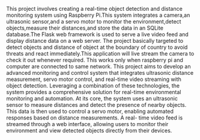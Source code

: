 This project involves creating a real-time object detection and distance 
monitoring system using Raspberry Pi.This system integrates a camera,an 
ultrasonic sensor,and a servo motor to monitor the environment,detect 
objects,measure their distances,and store the data in an SQLite database.The 
Flask web framework is used to serve a live video feed and display distance data 
on a web server. 
The project basically targeted to detect objects and distance of object at the 
boundary of country to avoid threats and react immediately.This application will 
live stream the camera to check it out whenever required. This works only when 
raspberry pi and computer are connected to same network. This project aims to 
develop an advanced monitoring and control system that integrates ultrasonic 
distance measurement, servo motor control, and real-time video streaming with 
object detection. Leveraging a combination of these technologies, the system 
provides a comprehensive solution for real-time environmental monitoring and 
automation. 
At its core, the system uses an ultrasonic sensor to measure distances and 
detect the presence of nearby objects. This data is then used to control a servo 
motor, enabling automated responses based on distance measurements. A real- 
time video feed is streamed through a web interface, allowing users to monitor 
their environment and view detected objects directly from their devices.
